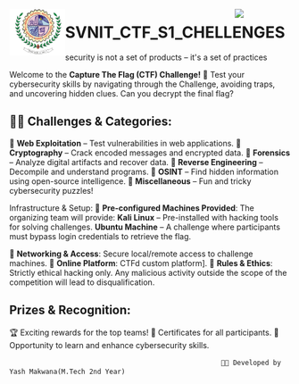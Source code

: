 <p>
  <img src="logo/LOGO-1-removebg-preview.png" width="100" align="left">
  <img src="logo/Light Blue Sci-Fi Futuristic Animated Logo (1).gif" width="100" align="right">
</p>


# SVNIT_CTF_S1_CHELLENGES
security is not a set of products – it's a set of practices

Welcome to the **Capture The Flag (CTF) Challenge!** 🚀
Test your cybersecurity skills by navigating through the Challenge, avoiding traps, and uncovering hidden clues. Can you decrypt the final flag?

## 👨‍💻 Challenges & Categories:
🔹 **Web Exploitation** – Test vulnerabilities in web applications.
🔹 **Cryptography** – Crack encoded messages and encrypted data.
🔹 **Forensics** – Analyze digital artifacts and recover data.
🔹 **Reverse Engineering** – Decompile and understand programs.
🔹 **OSINT** – Find hidden information using open-source intelligence.
🔹 **Miscellaneous** – Fun and tricky cybersecurity puzzles!

Infrastructure & Setup:
🔸 **Pre-configured Machines Provided**: The organizing team will provide:
        **Kali Linux** – Pre-installed with hacking tools for solving challenges.
        **Ubuntu Machine** – A challenge where participants must bypass login credentials to retrieve the flag.

🔸 **Networking & Access**: Secure local/remote access to challenge machines.
🔸 **Online Platform**:  CTFd custom platform].
🔸 **Rules & Ethics**: Strictly ethical hacking only. Any malicious activity outside the scope of the competition will lead to disqualification.

## Prizes & Recognition:
🏆 Exciting rewards for the top teams!
📜 Certificates for all participants.
🎯 Opportunity to learn and enhance cybersecurity skills.

                                                         👨‍💻 Developed by Yash Makwana(M.Tech 2nd Year)

